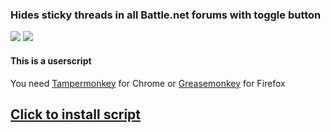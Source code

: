 ### Hides sticky threads in all Battle.net forums with toggle button

![](http://i.imgur.com/30LT7AB.gif)
![](http://i.imgur.com/I74SteB.gif)

#### This is a userscript
You need [Tampermonkey](https://chrome.google.com/webstore/detail/tampermonkey/dhdgffkkebhmkfjojejmpbldmpobfkfo) for Chrome or [Greasemonkey](https://addons.mozilla.org/en-US/firefox/addon/greasemonkey/) for Firefox

## [Click to install script](https://github.com/Kanegasi/bnet-sticky-toggle/raw/master/bnet-sticky-toggle.user.js)
